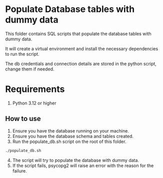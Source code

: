 # Populate Database tables with dummy data

This folder contains SQL scripts that populate the database tables with dummy data.

It will create a virtual environment and install the necessary dependencies to run the script.

The db credentials and connection details are stored in the python script, change them if needed.

# Requirements
1. Python 3.12 or higher

## How to use

1. Ensure you have the database running on your machine.
2. Ensure you have the database schema and tables created.
3. Run the populate_db.sh script on the root of this folder.

````bash
./populate_db.sh
````

4. The script will try to populate the database with dummy data.
5. If the script fails, psycopg2 will raise an error with the reason for the failure.